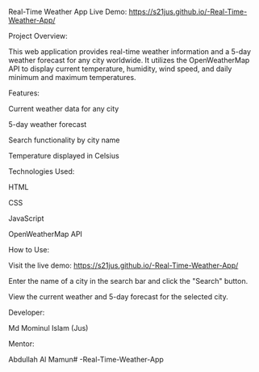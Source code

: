 Real-Time Weather App
Live Demo: https://s21jus.github.io/-Real-Time-Weather-App/

Project Overview:

This web application provides real-time weather information and a 5-day weather forecast for any city worldwide. It utilizes the OpenWeatherMap API to display current temperature, humidity, wind speed, and daily minimum and maximum temperatures.

Features:

Current weather data for any city

5-day weather forecast

Search functionality by city name

Temperature displayed in Celsius

Technologies Used:

HTML

CSS

JavaScript

OpenWeatherMap API

How to Use:

Visit the live demo: https://s21jus.github.io/-Real-Time-Weather-App/

Enter the name of a city in the search bar and click the "Search" button.

View the current weather and 5-day forecast for the selected city.

Developer:

Md Mominul Islam (Jus)

Mentor:

Abdullah Al Mamun# -Real-Time-Weather-App
